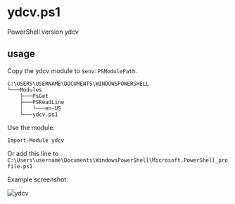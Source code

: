 # ydcv.ps1
PowerShell version ydcv

## usage

Copy the ydcv module to `$env:PSModulePath`.
```
C:\USERS\USERNAME\DOCUMENTS\WINDOWSPOWERSHELL
└───Modules
    ├───PsGet
    ├───PSReadLine
    │   └───en-US
    └───ydcv.ps1
```

Use the module:
```
Import-Module ydcv
```

Or add this line to `C:\Users\username\Documents\WindowsPowerShell\Microsoft.PowerShell_profile.ps1`

Example screenshot:

![ydcv](https://cloud.githubusercontent.com/assets/1540389/10358659/2a4aea38-6dc3-11e5-9bf2-3a04693409f0.JPG)
